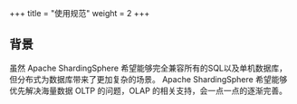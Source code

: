 +++
title = "使用规范"
weight = 2
+++

## 背景

虽然 Apache ShardingSphere 希望能够完全兼容所有的SQL以及单机数据库，但分布式为数据库带来了更加复杂的场景。
Apache ShardingSphere 希望能够优先解决海量数据 OLTP 的问题，OLAP 的相关支持，会一点一点的逐渐完善。
